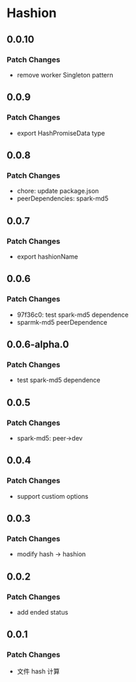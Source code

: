 # Hashion

## 0.0.10

### Patch Changes

- remove worker Singleton pattern

## 0.0.9

### Patch Changes

- export HashPromiseData type

## 0.0.8

### Patch Changes

- chore: update package.json
- peerDependencies: spark-md5

## 0.0.7

### Patch Changes

- export hashionName

## 0.0.6

### Patch Changes

- 97f36c0: test spark-md5 dependence
- sparmk-md5 peerDependence

## 0.0.6-alpha.0

### Patch Changes

- test spark-md5 dependence

## 0.0.5

### Patch Changes

- spark-md5: peer->dev

## 0.0.4

### Patch Changes

- support custiom options

## 0.0.3

### Patch Changes

- modify hash -> hashion

## 0.0.2

### Patch Changes

- add ended status

## 0.0.1

### Patch Changes

- 文件 hash 计算

